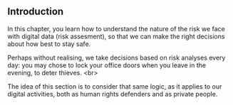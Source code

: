
## Introduction

In this chapter, you learn how to understand the nature of the risk we face with digital data (risk assesment), so that we can make the right decisions about how best to stay safe.

Perhaps without realising, we take decisions based on risk analyses every day: you may chose  to lock your office doors when you leave in the evening, to deter thieves. 
&lt;br&gt;

The idea of this section is to consider that same logic, as it applies to our digital activities, both as human rights defenders and as private people.
